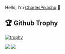 Hello, I'm [CharlesPikachu](https://charlespikachu.github.io/) 👋


## 🏆 Github Trophy
[![trophy](https://github-profile-trophy.vercel.app/?username=CharlesPikachu)](https://github-profile-trophy.vercel.app/?username=CharlesPikachu)


<a href="https://github.com/CharlesPikachu">
<img align="left" src="https://github-readme-stats.vercel.app/api?username=CharlesPikachu&count_private=true&show_icons=true" />
</a>
<a href="https://github.com/CharlesPikachu">
<img align="left" src="https://github-readme-stats.vercel.app/api/top-langs/?username=CharlesPikachu&hide=html" />
</a>

